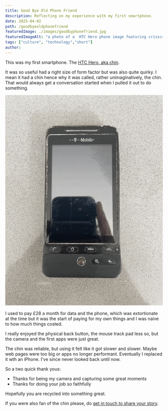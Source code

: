 ```yaml
---
title: Good Bye Old Phone Friend
description: Reflecting on my experience with my first smartphone. 
date: 2025-04-02
path: /goodbyeoldphonefriend
featuredImage: ./images/goodbyphonefriend.jpg
featuredImageAlt: "a photo of a  HTC Hero phone image featuring crisscrossing text"
tags: ["culture", "technology","short"]
author:
---
```


This was my first smartphone. The [HTC Hero, aka chin](https://www.mobilephonemuseum.com/phone-detail/htc-hero).

It was so useful had a right size of form factor but was also quite quirky. I mean it had a chin hence why it was called, rather unimaginatively, the chin. That would always get a conversation started when I pulled it out to do something.

<img src="./images/goodbyephone/herophone.gif" alt="my phone in a variety of angles" />

I used to pay £28 a month for data and the phone, which was extortionate at the time but it was the start of paying for my own things and I was naive to how much things costed.

I really enjoyed the physical back button, the mouse track pad less so, but the camera and the first apps were just great.

The chin was reliable, but using it felt like it got slower and slower. Maybe web pages were too big or apps no longer performant. Eventually I replaced it wth an iPhone. I've since never looked back until now.

So a two quick thank yous:
- Thanks for being my camera and capturing some great moments
- Thanks for doing your job so faithfully 

Hopefully you are recycled into something great.

If you were also fan of the chin please, do [get in touch to share your story](/contact).
